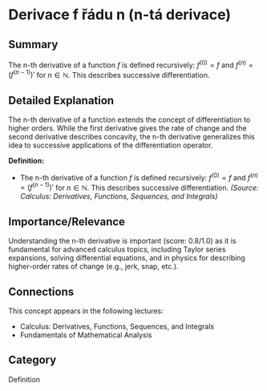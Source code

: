# Derivace f řádu n (n-tá derivace)

## Summary
The n-th derivative of a function $f$ is defined recursively: $f^{(0)} = f$ and $f^{(n)} = (f^{(n-1)})'$ for $n \in \mathbb{N}$. This describes successive differentiation.

## Detailed Explanation
The n-th derivative of a function extends the concept of differentiation to higher orders. While the first derivative gives the rate of change and the second derivative describes concavity, the n-th derivative generalizes this idea to successive applications of the differentiation operator.

**Definition:**
*   The n-th derivative of a function $f$ is defined recursively: $f^{(0)} = f$ and $f^{(n)} = (f^{(n-1)})'$ for $n \in \mathbb{N}$. This describes successive differentiation.
    *(Source: Calculus: Derivatives, Functions, Sequences, and Integrals)*

## Importance/Relevance
Understanding the n-th derivative is important (score: 0.8/1.0) as it is fundamental for advanced calculus topics, including Taylor series expansions, solving differential equations, and in physics for describing higher-order rates of change (e.g., jerk, snap, etc.).

## Connections
This concept appears in the following lectures:
*   Calculus: Derivatives, Functions, Sequences, and Integrals
*   Fundamentals of Mathematical Analysis

## Category
Definition